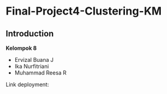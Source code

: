 # Final-Project4-Clustering-KM
## Introduction
**Kelompok 8**
- Ervizal Buana J
- Ika Nurfitriani
- Muhammad Reesa R

Link deployment: 
